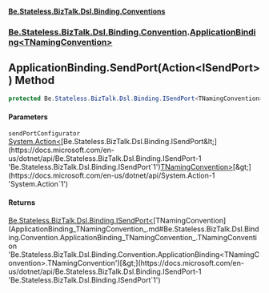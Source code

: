 #### [Be.Stateless.BizTalk.Dsl.Binding.Conventions](README.md 'README')
### [Be.Stateless.BizTalk.Dsl.Binding.Convention](Be.Stateless.BizTalk.Dsl.Binding.Convention.md 'Be.Stateless.BizTalk.Dsl.Binding.Convention').[ApplicationBinding&lt;TNamingConvention&gt;](ApplicationBinding_TNamingConvention_.md 'Be.Stateless.BizTalk.Dsl.Binding.Convention.ApplicationBinding<TNamingConvention>')

## ApplicationBinding<TNamingConvention>.SendPort(Action<ISendPort<TNamingConvention>>) Method

```csharp
protected Be.Stateless.BizTalk.Dsl.Binding.ISendPort<TNamingConvention> SendPort(System.Action<Be.Stateless.BizTalk.Dsl.Binding.ISendPort<TNamingConvention>> sendPortConfigurator);
```
#### Parameters

<a name='Be.Stateless.BizTalk.Dsl.Binding.Convention.ApplicationBinding_TNamingConvention_.SendPort(System.Action_Be.Stateless.BizTalk.Dsl.Binding.ISendPort_TNamingConvention__).sendPortConfigurator'></a>

`sendPortConfigurator` [System.Action&lt;](https://docs.microsoft.com/en-us/dotnet/api/System.Action-1 'System.Action`1')[Be.Stateless.BizTalk.Dsl.Binding.ISendPort&lt;](https://docs.microsoft.com/en-us/dotnet/api/Be.Stateless.BizTalk.Dsl.Binding.ISendPort-1 'Be.Stateless.BizTalk.Dsl.Binding.ISendPort`1')[TNamingConvention](ApplicationBinding_TNamingConvention_.md#Be.Stateless.BizTalk.Dsl.Binding.Convention.ApplicationBinding_TNamingConvention_.TNamingConvention 'Be.Stateless.BizTalk.Dsl.Binding.Convention.ApplicationBinding<TNamingConvention>.TNamingConvention')[&gt;](https://docs.microsoft.com/en-us/dotnet/api/Be.Stateless.BizTalk.Dsl.Binding.ISendPort-1 'Be.Stateless.BizTalk.Dsl.Binding.ISendPort`1')[&gt;](https://docs.microsoft.com/en-us/dotnet/api/System.Action-1 'System.Action`1')

#### Returns
[Be.Stateless.BizTalk.Dsl.Binding.ISendPort&lt;](https://docs.microsoft.com/en-us/dotnet/api/Be.Stateless.BizTalk.Dsl.Binding.ISendPort-1 'Be.Stateless.BizTalk.Dsl.Binding.ISendPort`1')[TNamingConvention](ApplicationBinding_TNamingConvention_.md#Be.Stateless.BizTalk.Dsl.Binding.Convention.ApplicationBinding_TNamingConvention_.TNamingConvention 'Be.Stateless.BizTalk.Dsl.Binding.Convention.ApplicationBinding<TNamingConvention>.TNamingConvention')[&gt;](https://docs.microsoft.com/en-us/dotnet/api/Be.Stateless.BizTalk.Dsl.Binding.ISendPort-1 'Be.Stateless.BizTalk.Dsl.Binding.ISendPort`1')